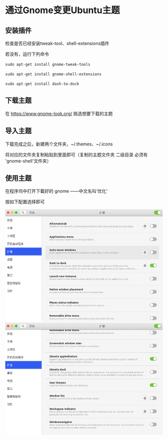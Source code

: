 # 通过Gnome变更Ubuntu主题

## 安装插件

检查是否已经安装tweak-tool、shell-extensions插件

若没有，运行下列命令

  `sudo apt-get install gnome-tweak-tools`
    
  `sudo apt-get install gnome-shell-extensions`
    
  `sudo apt-get install dash-to-dock`
    
## 下载主题

在 https://www.gnome-look.org/ 挑选想要下载的主题

## 导入主题

下载完成之后，新建两个文件夹，~/.themes、~/.icons 

将对应的文件夹复制粘贴到里面即可（复制的主题文件夹 二级目录 必须有 'gnome-shell'文件夹）

## 使用主题

在程序坞中打开下載好的 gnome ——中文名叫‘优化’

按如下配置选择即可

![配置1](https://github.com/palespring/Linux-/blob/master/pictures/gnome%E9%85%8D%E7%BD%AE1.png)
![配置2](https://github.com/palespring/Linux-/blob/master/pictures/gnome%E9%85%8D%E7%BD%AE2.png)
